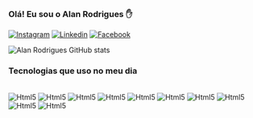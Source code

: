 ### Olá! Eu sou o Alan Rodrigues ✋
[![Instagram](https://img.shields.io/badge/Instagram-E4405F?style=for-the-badge&logo=instagram&logoColor=white)](https://www.instagram.com/alanpatrickc)
[![Linkedin](https://img.shields.io/badge/LinkedIn-0077B5?style=for-the-badge&logo=linkedin&logoColor=white)](https://www.linkedin.com/in/alan-patrick)
[![Facebook](https://img.shields.io/badge/Facebook-1877F2?style=for-the-badge&logo=facebook&logoColor=white)](https://www.facebook.com/AlanPatrickc)

![Alan Rodrigues GitHub stats](https://github-readme-stats.vercel.app/api?username=alanpatrickc&show_icons=true&theme=dark)

### Tecnologias que uso no meu dia

<div style = "display: inline_block"><br/>
<img align:"center" alt="Html5" src="https://img.shields.io/badge/Java-ED8B00?style=for-the-badge&logo=java&logoColor=white"/>
<img align:"center" alt="Html5" src="https://img.shields.io/badge/HTML5-E34F26?style=for-the-badge&logo=html5&logoColor=white"/>
<img align:"center" alt="Html5" src="https://img.shields.io/badge/CSS3-1572B6?style=for-the-badge&logo=css3&logoColor=white"/>
<img align:"center" alt="Html5" src="https://img.shields.io/badge/JavaScript-323330?style=for-the-badge&logo=javascript&logoColor=F7DF1E"/>
<img align:"center" alt="Html5" src="https://img.shields.io/badge/Node.js-43853D?style=for-the-badge&logo=node.js&logoColor=white"/>
<img align:"center" alt="Html5" src="https://img.shields.io/badge/TypeScript-007ACC?style=for-the-badge&logo=typescript&logoColor=white"/>
<img align:"center" alt="Html5" src="https://img.shields.io/badge/React-20232A?style=for-the-badge&logo=react&logoColor=61DAFB"/>
<img align:"center" alt="Html5" src="https://img.shields.io/badge/Spring-6DB33F?style=for-the-badge&logo=spring&logoColor=white"/>
<img align:"center" alt="Html5" src="https://img.shields.io/badge/MySQL-00000F?style=for-the-badge&logo=mysql&logoColor=white"/>
<img align:"center" alt="Html5" src="https://img.shields.io/badge/PostgreSQL-316192?style=for-the-badge&logo=postgresql&logoColor=white"/>
</div>


